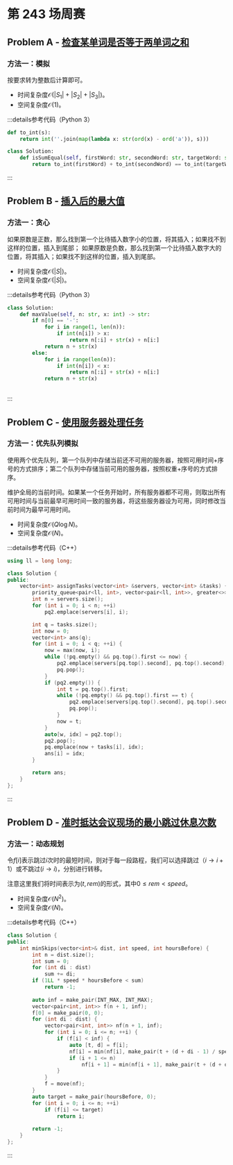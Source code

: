# 第 243 场周赛

## Problem A - [检查某单词是否等于两单词之和](https://leetcode.cn/problems/check-if-word-equals-summation-of-two-words/)

### 方法一：模拟

按要求转为整数后计算即可。

- 时间复杂度$\mathcal{O}(|S_1|+|S_2|+|S_3|)$。
- 空间复杂度$\mathcal{O}(1)$。

:::details参考代码（Python 3）

```python
def to_int(s):
    return int(''.join(map(lambda x: str(ord(x) - ord('a')), s)))

class Solution:
    def isSumEqual(self, firstWord: str, secondWord: str, targetWord: str) -> bool:
        return to_int(firstWord) + to_int(secondWord) == to_int(targetWord)
```

:::

## Problem B - [插入后的最大值](https://leetcode.cn/problems/maximum-value-after-insertion/)

### 方法一：贪心

如果原数是正数，那么找到第一个比待插入数字小的位置，将其插入；如果找不到这样的位置，插入到尾部；
如果原数是负数，那么找到第一个比待插入数字大的位置，将其插入；如果找不到这样的位置，插入到尾部。

- 时间复杂度$\mathcal{O}(|S|)$。
- 空间复杂度$\mathcal{O}(|S|)$。

:::details参考代码（Python 3）

```python
class Solution:
    def maxValue(self, n: str, x: int) -> str:
        if n[0] == '-':
            for i in range(1, len(n)):
                if int(n[i]) > x:
                    return n[:i] + str(x) + n[i:]
            return n + str(x)
        else:
            for i in range(len(n)):
                if int(n[i]) < x:
                    return n[:i] + str(x) + n[i:]
            return n + str(x)
            
```

:::

## Problem C - [使用服务器处理任务](https://leetcode.cn/problems/process-tasks-using-servers/)

### 方法一：优先队列模拟

使用两个优先队列，第一个队列中存储当前还不可用的服务器，按照可用时间+序号的方式排序；第二个队列中存储当前可用的服务器，按照权重+序号的方式排序。

维护全局的当前时间。如果某一个任务开始时，所有服务器都不可用，则取出所有可用时间与当前最早可用时间一致的服务器，将这些服务器设为可用，同时修改当前时间为最早可用时间。

- 时间复杂度$\mathcal{O}(Q\log N)$。
- 空间复杂度$\mathcal{O}(N)$。

:::details参考代码（C++）

```cpp
using ll = long long;

class Solution {
public:
    vector<int> assignTasks(vector<int> &servers, vector<int> &tasks) {
        priority_queue<pair<ll, int>, vector<pair<ll, int>>, greater<>> pq, pq2;
        int n = servers.size();
        for (int i = 0; i < n; ++i)
            pq2.emplace(servers[i], i);

        int q = tasks.size();
        int now = 0;
        vector<int> ans(q);
        for (int i = 0; i < q; ++i) {
            now = max(now, i);
            while (!pq.empty() && pq.top().first <= now) {
                pq2.emplace(servers[pq.top().second], pq.top().second);
                pq.pop();
            }
            if (pq2.empty()) {
                int t = pq.top().first;
                while (!pq.empty() && pq.top().first == t) {
                    pq2.emplace(servers[pq.top().second], pq.top().second);
                    pq.pop();
                }
                now = t;
            }
            auto[w, idx] = pq2.top();
            pq2.pop();
            pq.emplace(now + tasks[i], idx);
            ans[i] = idx;
        }

        return ans;
    }
};
```

:::

## Problem D - [准时抵达会议现场的最小跳过休息次数](https://leetcode.cn/problems/minimum-skips-to-arrive-at-meeting-on-time/)

### 方法一：动态规划

令$f[i]$表示跳过$i$次时的最短时间，则对于每一段路程，我们可以选择跳过（$i\rightarrow i+1$）或不跳过$(i\rightarrow i)$，分别进行转移。

注意这里我们将时间表示为$(t,rem)$的形式，其中$0\le rem<speed$。

- 时间复杂度$\mathcal{O}(N^2)$。
- 空间复杂度$\mathcal{O}(N)$。

:::details参考代码（C++）

```cpp
class Solution {
public:
    int minSkips(vector<int>& dist, int speed, int hoursBefore) {
        int n = dist.size();
        int sum = 0;
        for (int di : dist)
            sum += di;
        if (1LL * speed * hoursBefore < sum)
            return -1;
        
        auto inf = make_pair(INT_MAX, INT_MAX);
        vector<pair<int, int>> f(n + 1, inf);
        f[0] = make_pair(0, 0);
        for (int di : dist) {
            vector<pair<int, int>> nf(n + 1, inf);
            for (int i = 0; i <= n; ++i) {
                if (f[i] < inf) {
                    auto [t, d] = f[i];
                    nf[i] = min(nf[i], make_pair(t + (d + di - 1) / speed + 1, 0));
                    if (i + 1 <= n)
                        nf[i + 1] = min(nf[i + 1], make_pair(t + (d + di) / speed, (d + di) % speed));
                }
            }
            f = move(nf);
        }
        auto target = make_pair(hoursBefore, 0);
        for (int i = 0; i <= n; ++i)
            if (f[i] <= target)
                return i;
        
        return -1;
    }
};
```

:::
